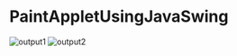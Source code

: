 # PaintAppletUsingJavaSwing
![output1](https://github.com/venkatesh12102k2/PaintAppletUsingJavaSwing/assets/124376174/4942bfb4-c08a-4def-9e06-3eca0fbd7acc)
![output2](https://github.com/venkatesh12102k2/PaintAppletUsingJavaSwing/assets/124376174/3a2e285a-cbdd-4f32-a873-54fe4de07ab3)
